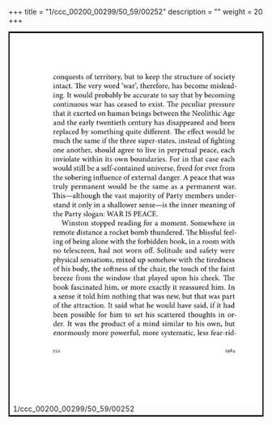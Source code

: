 +++
title = "1/ccc_00200_00299/50_59/00252"
description = ""
weight = 20
+++

<table style="border:2px solid black;max-width:800px;max-height:800px;" 
><tr><td>
<img class="center-fit-jpg"
src="/jpg_/out_jpg_1984__252.jpg">
1/ccc_00200_00299/50_59/00252
</img></td></tr></table>

